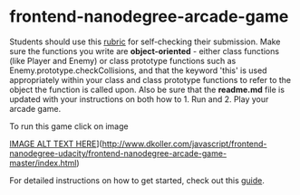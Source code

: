 frontend-nanodegree-arcade-game
===============================

Students should use this [rubric](https://review.udacity.com/#!/projects/2696458597/rubric) for self-checking their submission. Make sure the functions you write are **object-oriented** - either class functions (like Player and Enemy) or class prototype functions such as Enemy.prototype.checkCollisions, and that the keyword 'this' is used appropriately within your class and class prototype functions to refer to the object the function is called upon. Also be sure that the **readme.md** file is updated with your instructions on both how to 1. Run and 2. Play your arcade game.

To run this game click on image

[IMAGE ALT TEXT HERE](https://github.com/kolldavi/javascript/tree/master/frontend-nanodegree-udacity/frontend-nanodegree-arcade-game-master/images/screenShotGame.png?raw=true)](http://www.dkoller.com/javascript/frontend-nanodegree-udacity/frontend-nanodegree-arcade-game-master/index.html)


For detailed instructions on how to get started, check out this [guide](https://docs.google.com/document/d/1v01aScPjSWCCWQLIpFqvg3-vXLH2e8_SZQKC8jNO0Dc/pub?embedded=true).
